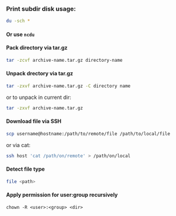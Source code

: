 ### Print subdir disk usage:
```sh
du -sch *
```
#### Or use `ncdu`

#### Pack directory via tar.gz
```sh
tar -zcvf archive-name.tar.gz directory-name
```

#### Unpack drectory via tar.gz
```sh
tar -zxvf archive-name.tar.gz -C directory name
```
or to unpack in current dir:
```sh
tar -zxvf archive-name.tar.gz
```

#### Download file via SSH
```sh
scp username@hostname:/path/to/remote/file /path/to/local/file
```
or via cat:
```sh
ssh host 'cat /path/on/remote' > /path/on/local
 ```

#### Detect file type
```sh
file <path>
```

#### Apply permission for user:group recursively
```shell script
chown -R <user>:<group> <dir>
```
